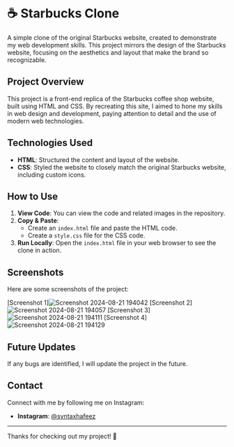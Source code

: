 # ☕ Starbucks Clone

A simple clone of the original Starbucks website, created to demonstrate my web development skills. This project mirrors the design of the Starbucks website, focusing on the aesthetics and layout that make the brand so recognizable.

## Project Overview

This project is a front-end replica of the Starbucks coffee shop website, built using HTML and CSS. By recreating this site, I aimed to hone my skills in web design and development, paying attention to detail and the use of modern web technologies.

## Technologies Used

- **HTML**: Structured the content and layout of the website.
- **CSS**: Styled the website to closely match the original Starbucks website, including custom icons.

## How to Use

1. **View Code**: You can view the code and related images in the repository.
2. **Copy & Paste**:
   - Create an `index.html` file and paste the HTML code.
   - Create a `style.css` file for the CSS code.
3. **Run Locally**: Open the `index.html` file in your web browser to see the clone in action.

## Screenshots

Here are some screenshots of the project:

[Screenshot 1]![Screenshot 2024-08-21 194042](https://github.com/user-attachments/assets/21dac8c8-2878-4107-a0af-c562ff34373c)
[Screenshot 2]![Screenshot 2024-08-21 194057](https://github.com/user-attachments/assets/97c2373e-f679-4bde-9871-fbc6159b5bd6)
[Screenshot 3]![Screenshot 2024-08-21 194111](https://github.com/user-attachments/assets/e1e5e130-7bce-429c-ae17-2414ce6407ec)
[Screenshot 4]![Screenshot 2024-08-21 194129](https://github.com/user-attachments/assets/93181ca1-0700-4f3e-b0e5-cdbee7f83a61)

## Future Updates

If any bugs are identified, I will update the project in the future.

## Contact

Connect with me by following me on Instagram:

- **Instagram**: [@syntaxhafeez](https://www.instagram.com/syntaxhafeez)

---

Thanks for checking out my project! 🌟
